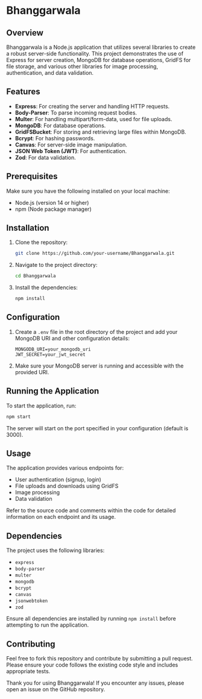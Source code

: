 # Bhanggarwala

## Overview

Bhanggarwala is a Node.js application that utilizes several libraries to create a robust server-side functionality. This project demonstrates the use of Express for server creation, MongoDB for database operations, GridFS for file storage, and various other libraries for image processing, authentication, and data validation.

## Features

- **Express**: For creating the server and handling HTTP requests.
- **Body-Parser**: To parse incoming request bodies.
- **Multer**: For handling multipart/form-data, used for file uploads.
- **MongoDB**: For database operations.
- **GridFSBucket**: For storing and retrieving large files within MongoDB.
- **Bcrypt**: For hashing passwords.
- **Canvas**: For server-side image manipulation.
- **JSON Web Token (JWT)**: For authentication.
- **Zod**: For data validation.

## Prerequisites

Make sure you have the following installed on your local machine:

- Node.js (version 14 or higher)
- npm (Node package manager)

## Installation

1. Clone the repository:
   ```bash
   git clone https://github.com/your-username/Bhanggarwala.git
   ```

2. Navigate to the project directory:
   ```bash
   cd Bhanggarwala
   ```

3. Install the dependencies:
   ```bash
   npm install
   ```

## Configuration

1. Create a `.env` file in the root directory of the project and add your MongoDB URI and other configuration details:
   ```env
   MONGODB_URI=your_mongodb_uri
   JWT_SECRET=your_jwt_secret
   ```

2. Make sure your MongoDB server is running and accessible with the provided URI.

## Running the Application

To start the application, run:

```bash
npm start
```

The server will start on the port specified in your configuration (default is 3000).

## Usage

The application provides various endpoints for:

- User authentication (signup, login)
- File uploads and downloads using GridFS
- Image processing
- Data validation

Refer to the source code and comments within the code for detailed information on each endpoint and its usage.

## Dependencies

The project uses the following libraries:

- `express`
- `body-parser`
- `multer`
- `mongodb`
- `bcrypt`
- `canvas`
- `jsonwebtoken`
- `zod`

Ensure all dependencies are installed by running `npm install` before attempting to run the application.

## Contributing

Feel free to fork this repository and contribute by submitting a pull request. Please ensure your code follows the existing code style and includes appropriate tests.


Thank you for using Bhanggarwala! If you encounter any issues, please open an issue on the GitHub repository.
